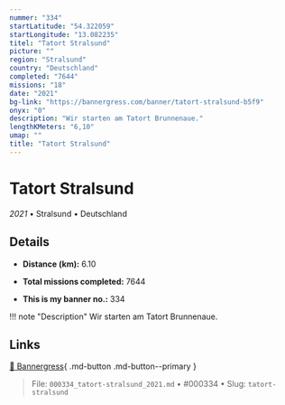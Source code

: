```yaml
---
nummer: "334"
startLatitude: "54.322059"
startLongitude: "13.082235"
titel: "Tatort Stralsund"
picture: ""
region: "Stralsund"
country: "Deutschland"
completed: "7644"
missions: "18"
date: "2021"
bg-link: "https://bannergress.com/banner/tatort-stralsund-b5f9"
onyx: "0"
description: "Wir starten am Tatort Brunnenaue."
lengthKMeters: "6,10"
umap: ""
title: "Tatort Stralsund"
---
```

# Tatort Stralsund

*2021* • Stralsund • Deutschland



## Details
- **Distance (km):** 6.10

- **Total missions completed:** 7644
- **This is my banner no.:** 334


!!! note "Description"
    Wir starten am Tatort Brunnenaue.



## Links
[🔗 Bannergress](https://bannergress.com/banner/tatort-stralsund-b5f9){ .md-button .md-button--primary }



> File: `000334_tatort-stralsund_2021.md` • #000334 • Slug: `tatort-stralsund`
